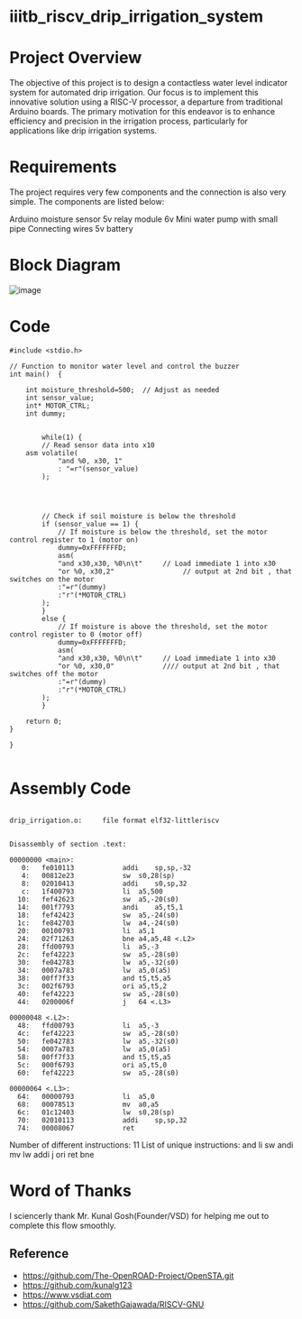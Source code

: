 # iiitb_riscv_drip_irrigation_system

# Project Overview

The objective of this project is to design a contactless water level indicator system for automated drip irrigation. Our focus is to implement this innovative solution using a RISC-V processor, a departure from traditional Arduino boards. The primary motivation for this endeavor is to enhance efficiency and precision in the irrigation process, particularly for applications like drip irrigation systems.

# Requirements 

The project requires very few components and the connection is also very simple. The components are listed below:

Arduino 
moisture sensor
5v relay module 
6v Mini water pump with small pipe 
Connecting wires
5v battery 

# Block Diagram

![image](https://github.com/DINESHIIITB/iiitb_riscv_drip_irrigation_system/assets/140998565/f14f4bd1-e05b-4c84-9bdc-aab5ff83e646)


# Code

```
#include <stdio.h>

// Function to monitor water level and control the buzzer
int main()  {

    int moisture_threshold=500;  // Adjust as needed
    int sensor_value;
    int* MOTOR_CTRL;
    int dummy;
    
    
        while(1) {
        // Read sensor data into x10
	asm volatile(
            "and %0, x30, 1"
            : "=r"(sensor_value)
        );

       
        

        // Check if soil moisture is below the threshold
        if (sensor_value == 1) {
            // If moisture is below the threshold, set the motor control register to 1 (motor on)
            dummy=0xFFFFFFFD;
            asm(
            "and x30,x30, %0\n\t"     // Load immediate 1 into x30
            "or %0, x30,2"                 // output at 2nd bit , that switches on the motor
            :"=r"(dummy)
            :"r"(*MOTOR_CTRL)
        );
        } 
        else {
            // If moisture is above the threshold, set the motor control register to 0 (motor off)
            dummy=0xFFFFFFFD;
            asm(
            "and x30,x30, %0\n\t"     // Load immediate 1 into x30
            "or %0, x30,0"            //// output at 2nd bit , that switches off the motor
            :"=r"(dummy)
            :"r"(*MOTOR_CTRL)
        );
        }

    return 0;
}

}


```

# Assembly Code

```

drip_irrigation.o:     file format elf32-littleriscv


Disassembly of section .text:

00000000 <main>:
   0:	fe010113          	addi	sp,sp,-32
   4:	00812e23          	sw	s0,28(sp)
   8:	02010413          	addi	s0,sp,32
   c:	1f400793          	li	a5,500
  10:	fef42623          	sw	a5,-20(s0)
  14:	001f7793          	andi	a5,t5,1
  18:	fef42423          	sw	a5,-24(s0)
  1c:	fe842703          	lw	a4,-24(s0)
  20:	00100793          	li	a5,1
  24:	02f71263          	bne	a4,a5,48 <.L2>
  28:	ffd00793          	li	a5,-3
  2c:	fef42223          	sw	a5,-28(s0)
  30:	fe042783          	lw	a5,-32(s0)
  34:	0007a783          	lw	a5,0(a5)
  38:	00ff7f33          	and	t5,t5,a5
  3c:	002f6793          	ori	a5,t5,2
  40:	fef42223          	sw	a5,-28(s0)
  44:	0200006f          	j	64 <.L3>

00000048 <.L2>:
  48:	ffd00793          	li	a5,-3
  4c:	fef42223          	sw	a5,-28(s0)
  50:	fe042783          	lw	a5,-32(s0)
  54:	0007a783          	lw	a5,0(a5)
  58:	00ff7f33          	and	t5,t5,a5
  5c:	000f6793          	ori	a5,t5,0
  60:	fef42223          	sw	a5,-28(s0)

00000064 <.L3>:
  64:	00000793          	li	a5,0
  68:	00078513          	mv	a0,a5
  6c:	01c12403          	lw	s0,28(sp)
  70:	02010113          	addi	sp,sp,32
  74:	00008067          	ret

```

Number of different instructions: 11
List of unique instructions:
and
li
sw
andi
mv
lw
addi
j
ori
ret
bne

# Word of Thanks

I sciencerly thank Mr. Kunal Gosh(Founder/VSD) for helping me out to complete this flow smoothly.

## Reference

* https://github.com/The-OpenROAD-Project/OpenSTA.git
* https://github.com/kunalg123
* https://www.vsdiat.com
* https://github.com/SakethGajawada/RISCV-GNU


